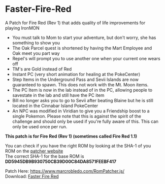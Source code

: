 # Faster-Fire-Red
A Patch for Fire Red (Rev 1) that adds quality of life improvements for playing IronMON

* You must talk to Mom to start your adventure, but don't worry, she has something to show you
* The Oak Parcel quest is shortened by having the Mart Employee and Oak meet you part way
* Repel's will prompt you to use another one when your current one wears off
* TM's are Gold instead of Red
* Instant PC (very short animation for healing at the PokeCenter)
* Step Items in the Underground Pass and Sevii Islands are now guaranteed to spawn. This does not work with the Mt. Moon items.
* The PC Item is now in the lab instead of in the PC, allowing people to savestate in the lab and still have the PC item
* Bill no longer asks you to go to Sevii after beating Blaine but he is still located in the Cinnabar Island PokeCenter
* An NPC was modified in Viridian to give you a Friendship boost to a single Pokemon. Please note that this is against the spirit of the challenge and should only be used if you're fully aware of this. This can only be used once per run.

**This patch is for Fire Red (Rev 1) (sometimes called Fire Red 1.1)**  

You can check if you have the right ROM by looking at the SHA-1 of you ROM on the [patcher website](https://www.marcrobledo.com/RomPatcher.js/)  
The correct SHA-1 for the base ROM is **DD5945DB9B930750CB39D00C84DA8571FEEBF417**  

Patch Here: https://www.marcrobledo.com/RomPatcher.js/  
Download: [Faster Fire Red](https://github.com/DrMaple/Faster-Fire-Red/raw/main/Faster%20Fire%20Red%20-%20Final%20V1.ips)
